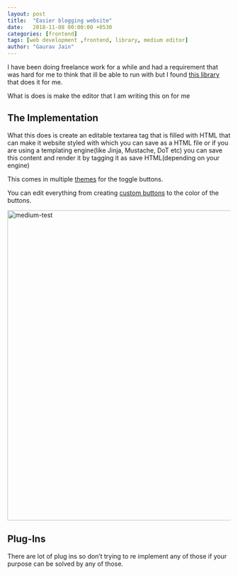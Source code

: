 ```yaml
---
layout: post
title:  "Easier blogging website"
date:   2018-11-08 00:00:00 +0530
categories: [frontend]
tags: [web development ,frontend, library, medium editor]
author: "Gaurav Jain"
---
```


I have been doing freelance work for a while and had a requirement that was hard for me to think that ill be able to run with but I found [this library](https://github.com/yabwe/medium-editor) that does it for me.

What is does is make the editor that I am writing this on for me

## The Implementation

What this does is create an editable textarea tag that is filled with HTML that can make it website styled with which you can save as a HTML file or if you are using a templating engine(like Jinja, Mustache, DoT etc) you can save this content and render it by tagging it as save HTML(depending on your engine)

This comes in multiple [themes](https://github.com/yabwe/medium-editor/wiki/Themes) for the toggle buttons.

You can edit everything from creating [custom buttons](https://github.com/yabwe/medium-editor/blob/9156a11407451c0ee2e30d971798d6476de4d354/src/js/extensions/WALKTHROUGH-BUTTON.md) to the color of the buttons.

<div style="width:100%" style="text-align:center;padding:30px">
    <img src="/assets/easier-blogging/medium.png" alt="medium-test" width="700rem"/>
</div>


## Plug-Ins

There are lot of plug ins so don’t trying to re implement any of those if your purpose can be solved by any of those.